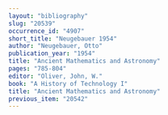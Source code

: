 ```yaml
---
layout: "bibliography"
slug: "20539"
occurrence_id: "4907"
short_title: "Neugebauer 1954"
author: "Neugebauer, Otto"
publication_year: "1954"
title: "Ancient Mathematics and Astronomy"
pages: "785-804"
editor: "Oliver, John, W."
book: "A History of Technology I"
title: "Ancient Mathematics and Astronomy"
previous_item: "20542"
---
```

